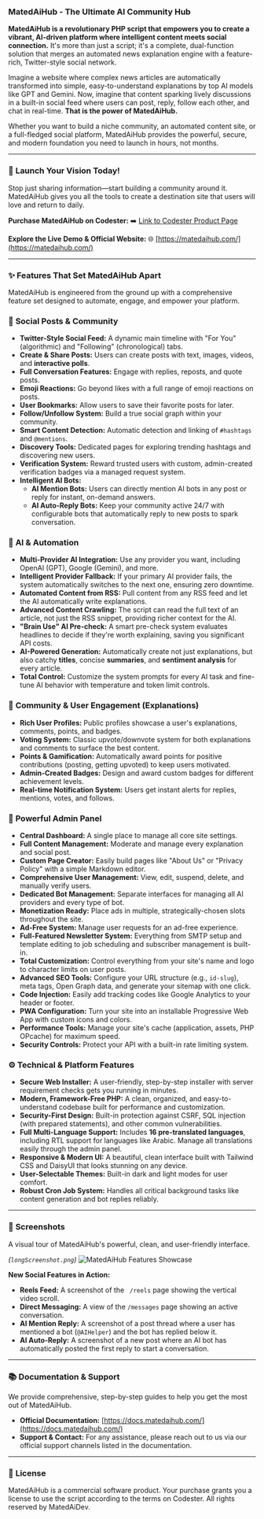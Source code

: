 ### **MatedAiHub - The Ultimate AI Community Hub**

**MatedAiHub is a revolutionary PHP script that empowers you to create a vibrant, AI-driven platform where intelligent content meets social connection.** It's more than just a script; it's a complete, dual-function solution that merges an automated news explanation engine with a feature-rich, Twitter-style social network.

Imagine a website where complex news articles are automatically transformed into simple, easy-to-understand explanations by top AI models like GPT and Gemini. Now, imagine that content sparking lively discussions in a built-in social feed where users can post, reply, follow each other, and chat in real-time. **That is the power of MatedAiHub.**

Whether you want to build a niche community, an automated content site, or a full-fledged social platform, MatedAiHub provides the powerful, secure, and modern foundation you need to launch in hours, not months.

---

### 🚀 **Launch Your Vision Today!**

Stop just sharing information—start building a community around it. MatedAiHub gives you all the tools to create a destination site that users will love and return to daily.

**Purchase MatedAiHub on Codester:**
➡️ [Link to Codester Product Page](https://www.codester.com/items/56468/matedaihub-ai-news-discussion-platform)

**Explore the Live Demo & Official Website:**
🌐 [https://matedaihub.com/](https://matedaihub.com/)

---

### ✨ **Features That Set MatedAiHub Apart**

MatedAiHub is engineered from the ground up with a comprehensive feature set designed to automate, engage, and empower your platform.

### 🚀 **Social Posts & Community**
*   **Twitter-Style Social Feed:** A dynamic main timeline with "For You" (algorithmic) and "Following" (chronological) tabs.
*   **Create & Share Posts:** Users can create posts with text, images, videos, and **interactive polls**.
*   **Full Conversation Features:** Engage with replies, reposts, and quote posts.
*   **Emoji Reactions:** Go beyond likes with a full range of emoji reactions on posts.
*   **User Bookmarks:** Allow users to save their favorite posts for later.
*   **Follow/Unfollow System:** Build a true social graph within your community.
*   **Smart Content Detection:** Automatic detection and linking of `#hashtags` and `@mentions`.
*   **Discovery Tools:** Dedicated pages for exploring trending hashtags and discovering new users.
*   **Verification System:** Reward trusted users with custom, admin-created verification badges via a managed request system.
*   **Intelligent AI Bots:**
    *   **AI Mention Bots:** Users can directly mention AI bots in any post or reply for instant, on-demand answers.
    *   **AI Auto-Reply Bots:** Keep your community active 24/7 with configurable bots that automatically reply to new posts to spark conversation.

### 🧠 **AI & Automation**
*   **Multi-Provider AI Integration:** Use any provider you want, including OpenAI (GPT), Google (Gemini), and more.
*   **Intelligent Provider Fallback:** If your primary AI provider fails, the system automatically switches to the next one, ensuring zero downtime.
*   **Automated Content from RSS:** Pull content from any RSS feed and let the AI automatically write explanations.
*   **Advanced Content Crawling:** The script can read the full text of an article, not just the RSS snippet, providing richer context for the AI.
*   **"Brain Use" AI Pre-check:** A smart pre-check system evaluates headlines to decide if they're worth explaining, saving you significant API costs.
*   **AI-Powered Generation:** Automatically create not just explanations, but also catchy **titles**, concise **summaries**, and **sentiment analysis** for every article.
*   **Total Control:** Customize the system prompts for every AI task and fine-tune AI behavior with temperature and token limit controls.

### 💬 **Community & User Engagement (Explanations)**
*   **Rich User Profiles:** Public profiles showcase a user's explanations, comments, points, and badges.
*   **Voting System:** Classic upvote/downvote system for both explanations and comments to surface the best content.
*   **Points & Gamification:** Automatically award points for positive contributions (posting, getting upvoted) to keep users motivated.
*   **Admin-Created Badges:** Design and award custom badges for different achievement levels.
*   **Real-time Notification System:** Users get instant alerts for replies, mentions, votes, and follows.

### 👑 **Powerful Admin Panel**
*   **Central Dashboard:** A single place to manage all core site settings.
*   **Full Content Management:** Moderate and manage every explanation and social post.
*   **Custom Page Creator:** Easily build pages like "About Us" or "Privacy Policy" with a simple Markdown editor.
*   **Comprehensive User Management:** View, edit, suspend, delete, and manually verify users.
*   **Dedicated Bot Management:** Separate interfaces for managing all AI providers and every type of bot.
*   **Monetization Ready:** Place ads in multiple, strategically-chosen slots throughout the site.
*   **Ad-Free System:** Manage user requests for an ad-free experience.
*   **Full-Featured Newsletter System:** Everything from SMTP setup and template editing to job scheduling and subscriber management is built-in.
*   **Total Customization:** Control everything from your site's name and logo to character limits on user posts.
*   **Advanced SEO Tools:** Configure your URL structure (e.g., `id-slug`), meta tags, Open Graph data, and generate your sitemap with one click.
*   **Code Injection:** Easily add tracking codes like Google Analytics to your header or footer.
*   **PWA Configuration:** Turn your site into an installable Progressive Web App with custom icons and colors.
*   **Performance Tools:** Manage your site's cache (application, assets, PHP OPcache) for maximum speed.
*   **Security Controls:** Protect your API with a built-in rate limiting system.

### ⚙️ **Technical & Platform Features**
*   **Secure Web Installer:** A user-friendly, step-by-step installer with server requirement checks gets you running in minutes.
*   **Modern, Framework-Free PHP:** A clean, organized, and easy-to-understand codebase built for performance and customization.
*   **Security-First Design:** Built-in protection against CSRF, SQL injection (with prepared statements), and other common vulnerabilities.
*   **Full Multi-Language Support:** Includes **16 pre-translated languages**, including RTL support for languages like Arabic. Manage all translations easily through the admin panel.
*   **Responsive & Modern UI:** A beautiful, clean interface built with Tailwind CSS and DaisyUI that looks stunning on any device.
*   **User-Selectable Themes:** Built-in dark and light modes for user comfort.
*   **Robust Cron Job System:** Handles all critical background tasks like content generation and bot replies reliably.

---

### 📸 **Screenshots**

A visual tour of MatedAiHub's powerful, clean, and user-friendly interface.

*(`longScreenshot.png`)*
![MatedAiHub Features Showcase](images/longScreenshot.png)

**New Social Features in Action:**
*   **Reels Feed:** A screenshot of the ` /reels` page showing the vertical video scroll.
*   **Direct Messaging:** A view of the `/messages` page showing an active conversation.
*   **AI Mention Reply:** A screenshot of a post thread where a user has mentioned a bot (`@AIHelper`) and the bot has replied below it.
*   **AI Auto-Reply:** A screenshot of a new post where an AI bot has automatically posted the first reply to start a conversation.

---

### 📚 **Documentation & Support**

We provide comprehensive, step-by-step guides to help you get the most out of MatedAiHub.

*   **Official Documentation:** [https://docs.matedaihub.com/](https://docs.matedaihub.com/)
*   **Support & Contact:** For any assistance, please reach out to us via our official support channels listed in the documentation.

---

### 📄 **License**

MatedAiHub is a commercial software product. Your purchase grants you a license to use the script according to the terms on Codester. All rights reserved by MatedAiDev.

